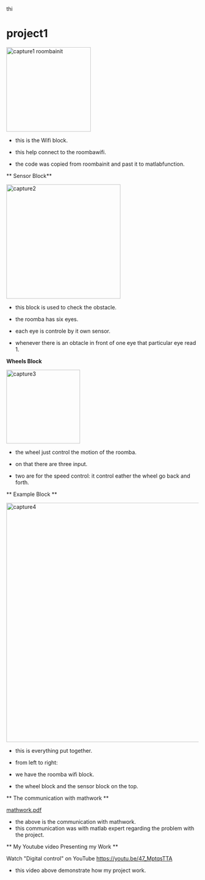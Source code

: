 thi
# project1

<img width="221" alt="capture1 roombainit" src="https://user-images.githubusercontent.com/31491698/31909389-cc6b0ec0-b7ee-11e7-812c-4fa4f6e8812c.PNG">

- this is the Wifi block.

- this help connect to the roombawifi.

- the code was copied from roombainit and past it to  matlabfunction.

** Sensor Block**

<img width="299" alt="capture2" src="https://user-images.githubusercontent.com/31491698/31910156-7a23c06e-b7f1-11e7-828f-23fe52e02b11.PNG">

- this block is used to check the obstacle.

- the roomba has six eyes.

- each eye is controle by it own sensor.
- whenever there is an obtacle in front of one eye that particular eye read 1.

**Wheels Block**

<img width="193" alt="capture3" src="https://user-images.githubusercontent.com/31491698/31910480-759be886-b7f2-11e7-9e8d-8a132143f52a.PNG">

- the wheel just control the motion of the roomba.

- on that there are three input.

- two are for the speed control: it control eather the wheel go back and forth. 

** Example Block **

<img width="626" alt="capture4" src="https://user-images.githubusercontent.com/31491698/31910809-86007560-b7f3-11e7-832b-b85d35a5085b.PNG">

- this is everything put together.

- from left to right:

- we have the roomba wifi block.

- the wheel block and the sensor block on the top.


** The communication with mathwork **

[mathwork.pdf](https://github.com/tud02049/project1/files/1408682/mathwork.pdf)

- the above is the communication with mathwork.
- this communication was with matlab expert regarding the problem with the project.

** My Youtube video Presenting my Work **

Watch "Digital control" on YouTube
https://youtu.be/47_MptqsTTA


- this video above demonstrate how my project work.

